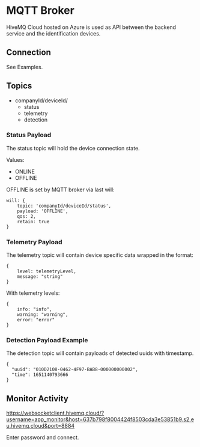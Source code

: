 # MQTT Broker

HiveMQ Cloud hosted on Azure is used as API between the backend service and the identification devices.

## Connection
See Examples.


## Topics

- companyId/deviceId/
    - status
    - telemetry 
    - detection 

### Status Payload
The status topic will hold the device connection state.

Values:
- ONLINE
- OFFLINE

OFFLINE is set by MQTT broker via last will:

```
will: {
    topic: 'companyId/deviceId/status',
    payload: 'OFFLINE',
    qos: 2,
    retain: true
}
```

### Telemetry Payload
The telemetry topic will contain device specific data wrapped in the format:

```
{
    level: telemetryLevel,
    message: "string"
}
```

With telemetry levels:
```
{
    info: "info",
    warning: "warning",
    error: "error"
}
```

### Detection Payload Example
The detection topic will contain payloads of detected uuids with timestamp.

```
{
  "uuid": "010D2108-0462-4F97-BAB8-000000000002",
  "time": 1651140793666
}
```

## Monitor Activity
https://websocketclient.hivemq.cloud/?username=app_monitor&host=637b798f8004424f8503cda3e53851b9.s2.eu.hivemq.cloud&port=8884

Enter password and connect.
